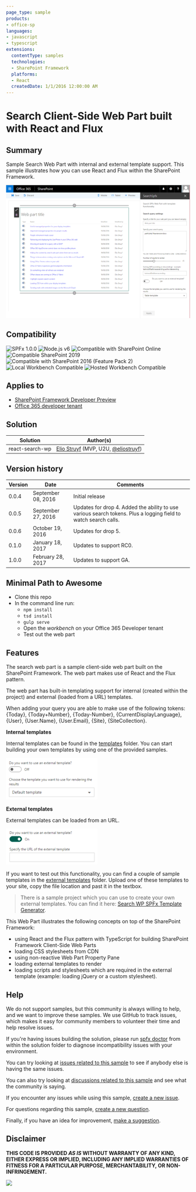 ```yaml
---
page_type: sample
products:
- office-sp
languages:
- javascript
- typescript
extensions:
  contentType: samples
  technologies:
  - SharePoint Framework
  platforms:
  - React
  createdDate: 1/1/2016 12:00:00 AM
---
```

# Search Client-Side Web Part built with React and Flux

## Summary

Sample Search Web Part with internal and external template support. This sample illustrates how you can use React and Flux within the SharePoint Framework.

![Sample of the search web part](./assets/preview.png)


## Compatibility

![SPFx 1.0.0](https://img.shields.io/badge/SPFx-1.0.0-green.svg)
![Node.js v6](https://img.shields.io/badge/Node.js-v6-green.svg) 
![Compatible with SharePoint Online](https://img.shields.io/badge/SharePoint%20Online-Compatible-green.svg)
![Compatible SharePoint 2019](https://img.shields.io/badge/SharePoint%20Server%202019-Compatible-green.svg)
![Compatible with SharePoint 2016 (Feature Pack 2)](https://img.shields.io/badge/SharePoint%20Server%202016%20(Feature%20Pack%202)-Compatible-green.svg)
![Local Workbench Compatible](https://img.shields.io/badge/Local%20Workbench-Compatible-green.svg)
![Hosted Workbench Compatible](https://img.shields.io/badge/Hosted%20Workbench-Compatible-green.svg)



## Applies to

* [SharePoint Framework Developer Preview](https://docs.microsoft.com/sharepoint/dev/spfx/sharepoint-framework-overview)
* [Office 365 developer tenant](https://docs.microsoft.com/sharepoint/dev/spfx/set-up-your-developer-tenant)

## Solution

Solution|Author(s)
--------|---------
react-search-wp|[Elio Struyf](https://github.com/estruyf) (MVP, U2U, [@eliostruyf](https://twitter.com/eliostruyf))

## Version history

Version|Date|Comments
-------|----|--------
0.0.4|September 08, 2016|Initial release
0.0.5|September 27, 2016|Updates for drop 4. Added the ability to use various search tokens. Plus a logging field to watch search calls.
0.0.6|October 19, 2016|Updates for drop 5.
0.1.0|January 18, 2017|Updates to support RC0.
1.0.0|February 28, 2017|Updates to support GA.


## Minimal Path to Awesome

- Clone this repo
- In the command line run:
  - `npm install`
  - `tsd install`
  - `gulp serve`
  - Open the *workbench* on your Office 365 Developer tenant
  - Test out the web part

## Features

The search web part is a sample client-side web part built on the SharePoint Framework. The web part makes use of React and the Flux pattern.

The web part has built-in templating support for internal (created within the project) and external (loaded from a URL) templates.

When adding your query you are able to make use of the following tokens: {Today}, {Today+Number}, {Today-Number}, {CurrentDisplayLanguage}, {User}, {User.Name}, {User.Email}, {Site}, {SiteCollection}.

**Internal templates**

Internal templates can be found in the [templates]('./src/webparts/templates') folder. You can start building your own templates by using one of the provided samples.

![Internal template settings](./assets/internal.png)

**External templates**

External templates can be loaded from an URL.

![External template settings](./assets/external.png)

If you want to test out this functionality, you can find a couple of sample templates in the [external templates]('./external_templates') folder. Upload one of these templates to your site, copy the file location and past it in the textbox.

> There is a sample project which you can use to create your own external templates. You can find it here: [Search WP SPFx Template Generator](https://github.com/estruyf/search-wp-spfx-templategenerator).

This Web Part illustrates the following concepts on top of the SharePoint Framework:

- using React and the Flux pattern with TypeScript for building SharePoint Framework Client-Side Web Parts
- loading CSS stylesheets from CDN
- using non-reactive Web Part Property Pane
- loading external templates to render
- loading scripts and stylesheets which are required in the external template (example: loading jQuery or a custom stylesheet).

## Help

We do not support samples, but this community is always willing to help, and we want to improve these samples. We use GitHub to track issues, which makes it easy for  community members to volunteer their time and help resolve issues.

If you're having issues building the solution, please run [spfx doctor](https://pnp.github.io/cli-microsoft365/cmd/spfx/spfx-doctor/) from within the solution folder to diagnose incompatibility issues with your environment.

You can try looking at [issues related to this sample](https://github.com/pnp/sp-dev-fx-webparts/issues?q=label%3A%22sample%3A%20react-search%22) to see if anybody else is having the same issues.

You can also try looking at [discussions related to this sample](https://github.com/pnp/sp-dev-fx-webparts/discussions?discussions_q=react-search) and see what the community is saying.

If you encounter any issues while using this sample, [create a new issue](https://github.com/pnp/sp-dev-fx-webparts/issues/new?assignees=&labels=Needs%3A+Triage+%3Amag%3A%2Ctype%3Abug-suspected%2Csample%3A%20react-search&template=bug-report.yml&sample=react-search&authors=@estruyf&title=react-search%20-%20).

For questions regarding this sample, [create a new question](https://github.com/pnp/sp-dev-fx-webparts/issues/new?assignees=&labels=Needs%3A+Triage+%3Amag%3A%2Ctype%3Aquestion%2Csample%3A%20react-search&template=question.yml&sample=react-search&authors=@estruyf&title=react-search%20-%20).

Finally, if you have an idea for improvement, [make a suggestion](https://github.com/pnp/sp-dev-fx-webparts/issues/new?assignees=&labels=Needs%3A+Triage+%3Amag%3A%2Ctype%3Aenhancement%2Csample%3A%20react-search&template=suggestion.yml&sample=react-search&authors=@estruyf&title=react-search%20-%20).


## Disclaimer

**THIS CODE IS PROVIDED *AS IS* WITHOUT WARRANTY OF ANY KIND, EITHER EXPRESS OR IMPLIED, INCLUDING ANY IMPLIED WARRANTIES OF FITNESS FOR A PARTICULAR PURPOSE, MERCHANTABILITY, OR NON-INFRINGEMENT.**

<img src="https://pnptelemetry.azurewebsites.net/sp-dev-fx-webparts/samples/react-search" />
